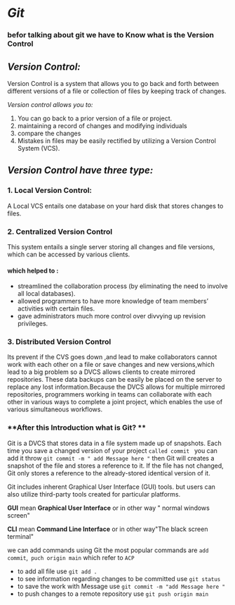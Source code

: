 # **_Git_**
### befor talking about git we have to Know what is the Version Control

## **_Version Control:_**
Version Control is a system that allows you to go back and forth between different versions of a file or collection of files by keeping track of changes.

*Version control allows you to:*

1. You can go back to a prior version of a file or project.
2. maintaining a record of changes and modifying individuals
3. compare the changes
4. Mistakes in files may be easily rectified by utilizing a Version Control System (VCS).

## **_Version Control have three type:_**
### 1. Local Version Control:
A Local VCS entails one database on your hard disk that stores changes to files.
### 2. Centralized Version Control
This system entails a single server storing all changes and file versions, which can be accessed by various clients.
#### which helped to :
+ streamlined the collaboration process (by eliminating the need to involve all local databases).
+ allowed programmers to have more knowledge of team members’ activities with certain files.
+ gave administrators much more control over divvying up revision privileges.
### 3. Distributed Version Control
Its prevent  if the CVS goes down ,and lead to make  collaborators cannot work with each other on a file or save changes and new versions,which lead to a big problem so a DVCS allows clients to create mirrored repositories. These data backups can be easily be placed on the server to replace any lost information.Because the DVCS allows for multiple mirrored repositories, programmers working in teams can collaborate with each other in various ways to complete a joint project, which enables the use of various simultaneous workflows.

### **After this Introduction what is Git? **
Git is a DVCS that stores data in a file system made up of snapshots. Each time you save a changed version of your project `called commit `  you can add it throw  `git commit -m " add Message here "` then Git will creates a snapshot of the file and stores a reference to it. If the file has not changed, Git only stores a reference to the already-stored identical version of it.

Git includes inherent Graphical User Interface (GUI) tools. but users can also utilize third-party tools created for particular platforms.

**GUI** mean **Graphical User Interface** or in other way " normal windows screen"

**CLI** mean **Command Line Interface** or in other way"The black screen terminal"

we can add commands  using Git the most popular commands are `add commit`,` puch origin main` which refer to `ACP`

- to add all file use `git add .`
- to see information regarding changes to be committed use `git status`
- to save the work with Message use `git commit -m "add Message here "`
- to push changes to a remote repository use `git push origin main`


